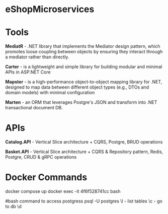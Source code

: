 # eShopMicroservices

# Tools
**MediatR** - .NET library that implements the Mediator design pattern, which promotes loose coupling between objects by ensuring they interact through a mediator rather than directly.

**Carter** - is a lightweight and simple library for building modular and minimal APIs in ASP.NET Core

**Mapster** - is a high-performance object-to-object mapping library for .NET, designed to map data between different object types (e.g., DTOs and domain models) with minimal configuration

**Marten** - an ORM that leverages Postgre's JSON and transform into .NET transactional document DB.

# APIs
**Catalog.API** - Vertical Slice architecture + CQRS, Postgre, BRUD operations

**Basket.API** - Vertical Slice architecture + CQRS & Repository pattern, Redis, Postgre, CRUD & gRPC operations

# Docker Commands
docker compose up
docker exec -it 4f6f528741cc bash

#bash command to access postgress
psql -U postgres
\l - list tables
\c <DNName> - go to db
\d
